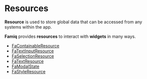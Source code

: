# Resources

**Resource** is used to store global data that can be accessed from any systems within the app.

**Famiq** provides **resources** to interact with **widgets** in many ways.

 - [FaContainableResource](./fa_containable_resource.md)
 - [FaTextInputResource](./fa_text_input_resource.md)
 - [FaSelectionResource](./fa_selection_resource.md)
 - [FaTextResource](./fa_text_resource.md)
 - [FaModalState](./fa_modal_state.md)
 - [FaStyleResource](./fa_style_resource.md)
